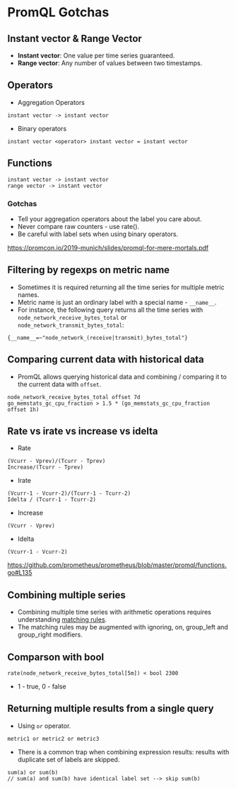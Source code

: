 # PromQL Gotchas

## Instant vector & Range Vector

- **Instant vector**: One value per time series guaranteed.
- **Range vector**: Any number of values between two timestamps.

## Operators

- Aggregation Operators

```
instant vector -> instant vector
```

- Binary operators

```
instant vector <operator> instant vector = instant vector
```

## Functions

```
instant vector -> instant vector
range vector -> instant vector
```

### Gotchas

- Tell your aggregation operators about the label you care about.
- Never compare raw counters - use rate().
- Be careful with label sets when using binary operators.

https://promcon.io/2019-munich/slides/promql-for-mere-mortals.pdf

## Filtering by regexps on metric name

- Sometimes it is required returning all the time series for multiple metric names.
- Metric name is just an ordinary label with a special name - `__name__`.
- For instance, the following query returns all the time series with `node_network_receive_bytes_total` or `node_network_transmit_bytes_total`:

```
{__name__=~"node_network_(receive|transmit)_bytes_total"}
```

## Comparing current data with historical data

- PromQL allows querying historical data and combining / comparing it to the current data with `offset`.

```
node_network_receive_bytes_total offset 7d
go_memstats_gc_cpu_fraction > 1.5 * (go_memstats_gc_cpu_fraction offset 1h)
```

## Rate vs irate vs increase vs idelta

- Rate

```
(Vcurr - Vprev)/(Tcurr - Tprev)
Increase/(Tcurr - Tprev)
```

- Irate

```
(Vcurr-1 - Vcurr-2)/(Tcurr-1 - Tcurr-2)
Idelta / (Tcurr-1 - Tcurr-2)
```

- Increase

```
(Vcurr - Vprev)
```

- Idelta

```
(Vcurr-1 - Vcurr-2)
```

https://github.com/prometheus/prometheus/blob/master/promql/functions.go#L135

## Combining multiple series

- Combining multiple time series with arithmetic operations requires understanding [matching rules](https://prometheus.io/docs/prometheus/latest/querying/operators/#vector-matching).
- The matching rules may be augmented with ignoring, on, group_left and group_right modifiers.

## Comparson with bool

```
rate(node_network_receive_bytes_total[5m]) < bool 2300
```

- 1 - true, 0 - false

## Returning multiple results from a single query

- Using `or` operator.

```
metric1 or metric2 or metric3
```

- There is a common trap when combining expression results: results with duplicate set of labels are skipped.

```
sum(a) or sum(b)
// sum(a) and sum(b) have identical label set --> skip sum(b)
```
